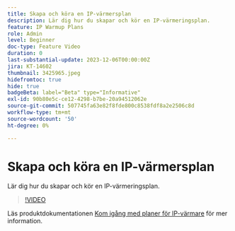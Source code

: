 ```yaml
---
title: Skapa och köra en IP-värmersplan
description: Lär dig hur du skapar och kör en IP-värmeringsplan.
feature: IP Warmup Plans
role: Admin
level: Beginner
doc-type: Feature Video
duration: 0
last-substantial-update: 2023-12-06T00:00:00Z
jira: KT-14602
thumbnail: 3425965.jpeg
hidefromtoc: true
hide: true
badgeBeta: label="Beta" type="Informative"
exl-id: 90b80e5c-ce12-4298-b7be-20a94512062e
source-git-commit: 507745fa63e82f8fde800c8538fdf8a2e2506c8d
workflow-type: tm+mt
source-wordcount: '50'
ht-degree: 0%

---
```


# Skapa och köra en IP-värmersplan

Lär dig hur du skapar och kör en IP-värmeringsplan.

>[!VIDEO](https://video.tv.adobe.com/v/3425965/?learn=on)

Läs produktdokumentationen [Kom igång med planer för IP-värmare](https://experienceleague.adobe.com/docs/journey-optimizer/using/configuration/implement-ip-warmup-plan/ip-warmup-gs.html) för mer information.
